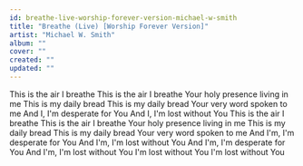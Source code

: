 ```yaml
---
id: breathe-live-worship-forever-version-michael-w-smith
title: "Breathe (Live) [Worship Forever Version]"
artist: "Michael W. Smith"
album: ""
cover: ""
created: ""
updated: ""
---
```


This is the air I breathe
This is the air I breathe
Your holy presence living in me
This is my daily bread
This is my daily bread
Your very word spoken to me
And I, I'm desperate for You
And I, I'm lost without You
This is the air I breathe
This is the air I breathe
Your holy presence living in me
This is my daily bread
This is my daily bread
Your very word spoken to me
And I'm, I'm desperate for You
And I'm, I'm lost without You
And I'm, I'm desperate for You
And I'm, I'm lost without You
I'm lost without You
I'm lost without You